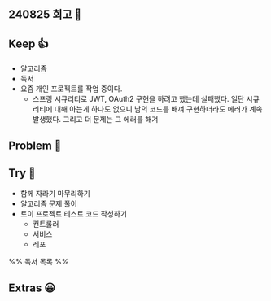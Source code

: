 ## 240825 회고 💬

## Keep 👍
- 알고리즘
- 독서
- 요즘 개인 프로젝트를 작업 중이다. 
	- 스프링 시큐리티로 JWT, OAuth2 구현을 하려고 했는데 실패했다. 일단 시큐리티에 대해 아는게 하나도 없으니 남의 코드를 배껴 구현하더라도 에러가 계속 발생했다. 그리고 더 문제는 그 에러를 해겨

## Problem 🤢

## Try 🧚
- 함께 자라기 마무리하기
- 알고리즘 문제 풀이 
- 토이 프로젝트 테스트 코드 작성하기
	- 컨트롤러
	- 서비스
	- 레포

%% 독서 목록 %%

## Extras 😀


